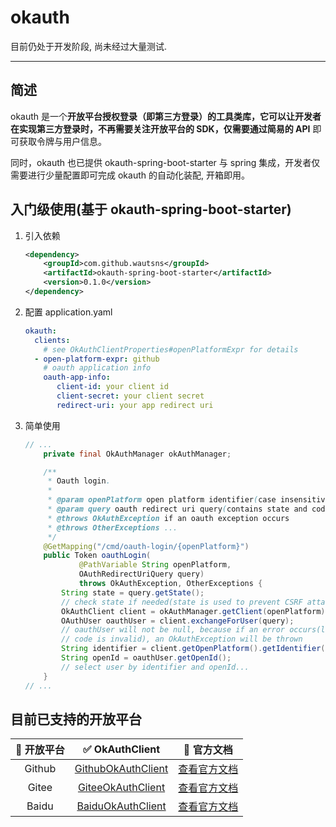 okauth
======

目前仍处于开发阶段, 尚未经过大量测试.

------------------------------------------------------------------------

简述
----

okauth 是一个**开放平台授权登录（即第三方登录）**的工具类库，它可以让开发者在实现第三方登录时，不再需要关注开放平台的 SDK，仅需要通过**简易的 API** 即可获取令牌与用户信息。

同时，okauth 也已提供 okauth-spring-boot-starter 与 spring 集成，开发者仅需要进行少量配置即可完成 okauth 的自动化装配, 开箱即用。

入门级使用(基于 okauth-spring-boot-starter)
-------------------------------------------

1.  引入依赖

    ``` xml
    <dependency>
        <groupId>com.github.wautsns</groupId>
        <artifactId>okauth-spring-boot-starter</artifactId>
        <version>0.1.0</version>
    </dependency>
    ```

2.  配置 application.yaml

    ``` yaml
    okauth:
      clients:
        # see OkAuthClientProperties#openPlatformExpr for details
      - open-platform-expr: github
        # oauth application info
        oauth-app-info:
           client-id: your client id
           client-secret: your client secret
           redirect-uri: your app redirect uri
    ```

3.  简单使用

    ``` java
    // ...
        private final OkAuthManager okAuthManager;

        /**
         * Oauth login.
         * 
         * @param openPlatform open platform identifier(case insensitive)
         * @param query oauth redirect uri query(contains state and code)
         * @throws OkAuthException if an oauth exception occurs
         * @throws OtherExceptions ...
         */
        @GetMapping("/cmd/oauth-login/{openPlatform}")
        public Token oauthLogin(
                @PathVariable String openPlatform,
                OAuthRedirectUriQuery query)
                throws OkAuthException, OtherExceptions {
            String state = query.getState();
            // check state if needed(state is used to prevent CSRF attacks)
            OkAuthClient client = okAuthManager.getClient(openPlatform);
            OAuthUser oauthUser = client.exchangeForUser(query);
            // oauthUser will not be null, because if an error occurs(like
            // code is invalid), an OkAuthException will be thrown
            String identifier = client.getOpenPlatform().getIdentifier();
            String openId = oauthUser.getOpenId();
            // select user by identifier and openId...
        }
    // ...
    ```

目前已支持的开放平台
--------------------

| 🏢 开放平台 |                                                                               ✅ OkAuthClient                                                                               |                                           📄 官方文档                                          |
|:----------:|:--------------------------------------------------------------------------------------------------------------------------------------------------------------------------:|:---------------------------------------------------------------------------------------------:|
|   Github   | [GithubOkAuthClient](https://github.com/wautsns/okauth/blob/master/okauth-core/src/main/java/com/github/wautsns/okauth/core/client/builtin/github/GithubOkAuthClient.java) | [查看官方文档](https://developer.github.com/apps/building-oauth-apps/authorizing-oauth-apps/) |
|    Gitee   |   [GiteeOkAuthClient](https://github.com/wautsns/okauth/blob/master/okauth-core/src/main/java/com/github/wautsns/okauth/core/client/builtin/gitee/GiteeOkAuthClient.java)  |                       [查看官方文档](https://gitee.com/api/v5/oauth_doc)                      |
|    Baidu   |   [BaiduOkAuthClient](https://github.com/wautsns/okauth/blob/master/okauth-core/src/main/java/com/github/wautsns/okauth/core/client/builtin/baidu/BaiduOkAuthClient.java)  |           [查看官方文档](http://developer.baidu.com/wiki/index.php?title=docs/oauth)          |


